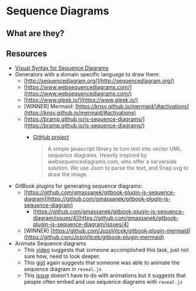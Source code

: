 # Sequence Diagrams

## What are they?

## Resources

* [Visual Syntax for Sequence Diagrams](https://www.smartdraw.com/sequence-diagram/#sequenceDiagramNotations)
* Generators with a domain specific language to draw them:
  * [http://sequencediagram.org/](http://sequencediagram.org/)
  * [https://www.websequencediagrams.com/](https://www.websequencediagrams.com/)
  * [https://www.gleek.io/](https://www.gleek.io/)
  * \[WINNER\] Mermaid: [https://knsv.github.io/mermaid/\#activations](https://knsv.github.io/mermaid/#activations)
  * [https://bramp.github.io/js-sequence-diagrams/](https://bramp.github.io/js-sequence-diagrams/)
    * [GitHub project](https://github.com/bramp/js-sequence-diagrams)

      > A simple javascript library to turn text into vector UML sequence diagrams. Heavily inspired by websequencediagrams.com, who offer a serverside solution. We use Jison to parse the text, and Snap.svg to draw the image.
* GitBook plugins for generating sequence diagrams:
  * [https://github.com/gmassanek/gitbook-plugin-js-sequence-diagram](https://github.com/gmassanek/gitbook-plugin-js-sequence-diagram)
    * [https://github.com/gmassanek/gitbook-plugin-js-sequence-diagram/issues/4](https://github.com/gmassanek/gitbook-plugin-js-sequence-diagram/issues/4)
  * \[WINNER\] [https://github.com/JozoVilcek/gitbook-plugin-mermaid](https://github.com/JozoVilcek/gitbook-plugin-mermaid)
* Animate Sequence diagrams
  * This [video](https://youtu.be/UJxIPCylCos?t=4) suggests that someone accomplished this task, just not sure how, need to look deeper.
  * This [gist](https://gist.github.com/jzaeske/e2de8b14142818f8d8f5e74e8b6ae2b0) again suggests that someone was able to animate the sequence diagram in `reveal.js`
  * This [issue](https://github.com/hakimel/reveal.js/issues/1906) doesn't have to do with animations but it suggests that people often embed and use sequence diagrams with `reveal.js`

